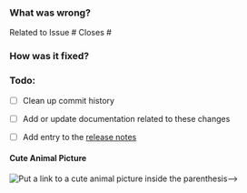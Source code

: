 ### What was wrong?

Related to Issue #
Closes #

### How was it fixed?

### Todo:
- [ ] Clean up commit history

- [ ] Add or update documentation related to these changes

- [ ] Add entry to the [release notes](https://github.com/ethereum/eth-utils/blob/master/newsfragments/README.md)

#### Cute Animal Picture

![Put a link to a cute animal picture inside the parenthesis-->]()